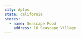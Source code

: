 ```yaml
---
city: Aptos
state: california
stores:
  - name: Seascape Food
    address: 16 Seascape Village
---
```

